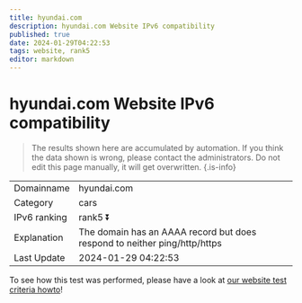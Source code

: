 ```yaml
---
title: hyundai.com
description: hyundai.com Website IPv6 compatibility
published: true
date: 2024-01-29T04:22:53
tags: website, rank5
editor: markdown
---
```


# hyundai.com Website IPv6 compatibility

> The results shown here are accumulated by automation. If you think the data shown is wrong, please contact the administrators. 
> Do not edit this page manually, it will get overwritten.
{.is-info}


|   |   |
| - | - |
| Domainname | hyundai.com
| Category | cars |
| IPv6 ranking | rank5 :arrow_double_down: |
| Explanation | The domain has an AAAA record but does respond to neither ping/http/https |
| Last Update | 2024-01-29 04:22:53 |

To see how this test was performed, please have a look at [our website test criteria howto](/howto/testcriteria/website)!

